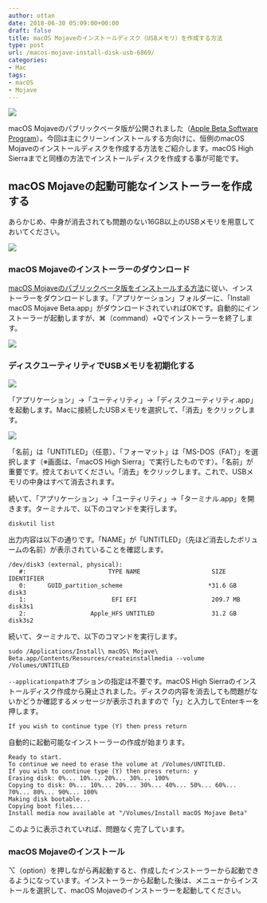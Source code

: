 ```yaml
---
author: ottan
date: 2018-06-30 05:09:00+00:00
draft: false
title: macOS Mojaveのインストールディスク（USBメモリ）を作成する方法
type: post
url: /macos-mojave-install-disk-usb-6869/
categories:
- Mac
tags:
- macOS
- Mojave
---
```


![](/uploads/2018/06/180630-5b370a0971103.jpg)






macOS Mojaveのパブリックベータ版が公開されました（[Apple Beta Software Program](https://beta.apple.com/sp/ja/betaprogram/welcome?locale=ja)）。今回は主にクリーンインストールする方向けに、恒例のmacOS Mojaveのインストールディスクを作成する方法をご紹介します。macOS High Sierraまでと同様の方法でインストールディスクを作成する事が可能です。





## macOS Mojaveの起動可能なインストーラーを作成する





あらかじめ、中身が消去されても問題のない16GB以上のUSBメモリを用意しておいてください。





![](/uploads/2018/06/180630-5b370ae377dd8.png)






### macOS Mojaveのインストーラーのダウンロード





[macOS Mojaveのパブリックベータ版をインストールする方法](/macos-mojave-public-beta-6868/)に従い、インストーラーをダウンロードします。「アプリケーション」フォルダーに、「Install macOS Mojave Beta.app」がダウンロードされていればOKです。自動的にインストーラーが起動しますが、⌘（command）+Qでインストーラーを終了します。





![](/uploads/2018/06/180630-5b370b1edaa85.png)






### ディスクユーティリティでUSBメモリを初期化する





![](/uploads/2018/06/180630-5b370b538442e.png)






「アプリケーション」→「ユーティリティ」→「ディスクユーティリティ.app」を起動します。Macに接続したUSBメモリを選択して、「消去」をクリックします。





![](/uploads/2018/06/180630-5b370b673b0f7.png)






「名前」は「UNTITLED」（任意）、「フォーマット」は「MS-DOS（FAT）」を選択します（※画面は、「macOS High Sierra」で実行したものです）。「名前」が重要です。控えておいてください。「消去」をクリックします。これで、USBメモリの中身はすべて消去されます。





続いて、「アプリケーション」→「ユーティリティ」→「ターミナル.app」を開きます。ターミナルで、以下のコマンドを実行します。




    
    diskutil list





出力内容は以下の通りです。「NAME」が「UNTITLED」（先ほど消去したボリュームの名前）が表示されていることを確認します。




    
    /dev/disk3 (external, physical):
       #:                       TYPE NAME                    SIZE       IDENTIFIER
       0:      GUID_partition_scheme                        *31.6 GB    disk3
       1:                        EFI EFI                     209.7 MB   disk3s1
       2:                  Apple_HFS UNTITLED                31.2 GB    disk3s2





続いて、ターミナルで、以下のコマンドを実行します。




    
    sudo /Applications/Install\ macOS\ Mojave\ Beta.app/Contents/Resources/createinstallmedia --volume /Volumes/UNTITLED 





`--applicationpath`オプションの指定は不要です。macOS High Sierraのインストールディスク作成から廃止されました。ディスクの内容を消去しても問題がないかどうか確認するメッセージが表示されますので「y」と入力してEnterキーを押します。




    
    If you wish to continue type (Y) then press return





自動的に起動可能なインストーラーの作成が始まります。




    
    Ready to start.
    To continue we need to erase the volume at /Volumes/UNTITLED.
    If you wish to continue type (Y) then press return: y
    Erasing disk: 0%... 10%... 20%... 30%... 100%
    Copying to disk: 0%... 10%... 20%... 30%... 40%... 50%... 60%... 70%... 80%... 90%... 100%
    Making disk bootable...
    Copying boot files...
    Install media now available at "/Volumes/Install macOS Mojave Beta"





このように表示されていれば、問題なく完了しています。





### macOS Mojaveのインストール





⌥（option）を押しながら再起動すると、作成したインストーラーから起動できるようになっています。インストーラーから起動した後は、メニューからインストールを選択して、macOS Mojaveのインストーラーを起動してください。
